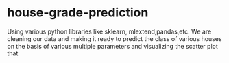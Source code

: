 # house-grade-prediction
Using various python libraries like sklearn, mlextend,pandas,etc. We are cleaning our data and making it ready to predict the class of various houses on the basis of various multiple parameters and visualizing the scatter plot that 
